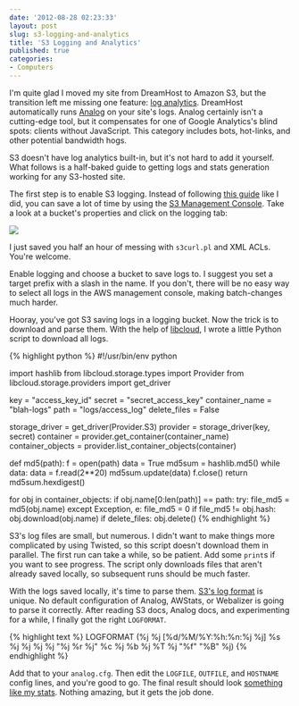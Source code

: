 ```yaml
---
date: '2012-08-28 02:23:33'
layout: post
slug: s3-logging-and-analytics
title: 'S3 Logging and Analytics'
published: true
categories:
- Computers
---
```


I'm quite glad I moved my site from DreamHost to Amazon S3, but the transition left me missing one feature: [log analytics](http://en.wikipedia.org/wiki/Web_log_analysis_software). DreamHost automatically runs [Analog](http://www.analog.cx/) on your site's logs. Analog certainly isn't a cutting-edge tool, but it compensates for one of Google Analytics's blind spots: clients without JavaScript. This category includes bots, hot-links, and other potential bandwidth hogs. 

S3 doesn't have log analytics built-in, but it's not hard to add it yourself. What follows is a half-baked guide to getting logs and stats generation working for any S3-hosted site.

The first step is to enable S3 logging. Instead of following [this guide](http://docs.amazonwebservices.com/AmazonS3/latest/dev/LoggingHowTo.html) like I did, you can save a lot of time by using the [S3 Management Console](https://console.aws.amazon.com/s3/home). Take a look at a bucket's properties and click on the logging tab:

![](/images/enable_s3_logging.png)

I just saved you half an hour of messing with `s3curl.pl` and XML ACLs. You're welcome.

Enable logging and choose a bucket to save logs to. I suggest you set a target prefix with a slash in the name. If you don't, there will be no easy way to select all logs in the AWS management console, making batch-changes much harder.

Hooray, you've got S3 saving logs in a logging bucket. Now the trick is to download and parse them. With the help of [libcloud](https://libcloud.apache.org/), I wrote a little Python script to download all logs.

{% highlight python %}
#!/usr/bin/env python

import hashlib
from libcloud.storage.types import Provider
from libcloud.storage.providers import get_driver

key = "access_key_id"
secret = "secret_access_key"
container_name = "blah-logs"
path = "logs/access_log"
delete_files = False

storage_driver = get_driver(Provider.S3)
provider = storage_driver(key, secret)
container = provider.get_container(container_name)
container_objects = provider.list_container_objects(container)

def md5(path):
    f = open(path)
    data = True
    md5sum = hashlib.md5()
    while data:
        data = f.read(2**20)
        md5sum.update(data)
    f.close()
    return md5sum.hexdigest()

for obj in container_objects:
    if obj.name[0:len(path)] == path:
        try:
            file_md5 = md5(obj.name)
        except Exception, e:
            file_md5 = 0
        if file_md5 != obj.hash:
            obj.download(obj.name)
        if delete_files:
            obj.delete()
{% endhighlight %}

S3's log files are small, but numerous. I didn't want to make things more complicated by using Twisted, so this script doesn't download them in parallel. The first run can take a while, so be patient. Add some `print`s if you want to see progress. The script only downloads files that aren't already saved locally, so subsequent runs should be much faster.

With the logs saved locally, it's time to parse them. [S3's log format](http://docs.amazonwebservices.com/AmazonS3/latest/dev/LogFormat.html) is unique. No default configuration of Analog, AWStats, or Webalizer is going to parse it correctly. After reading S3 docs, Analog docs, and experimenting for a while, I finally got the right `LOGFORMAT`.

{% highlight text %}
LOGFORMAT (%j %j [%d/%M/%Y:%h:%n:%j %j] %s %j %j %j %j "%j %r %j" %c %j %b %j %T %j "%f" "%B" %j)
{% endhighlight %}

Add that to your `analog.cfg`. Then edit the `LOGFILE`, `OUTFILE`, and `HOSTNAME` config lines, and you're good to go. The final result should look [something like my stats](/stats/). Nothing amazing, but it gets the job done.

